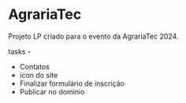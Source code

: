 # AgrariaTec
Projeto LP criado para o evento da AgrariaTec 2024. 

tasks - 
- Contatos 
- icon do site
- Finalizar formulário de inscrição
- Publicar no dominio
